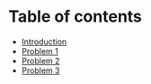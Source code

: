 # Table of contents

* [Introduction](README.md)
* [Problem 1](problem-1.md)
* [Problem 2](problem-2.md)
* [Problem 3](problem-3.md)

